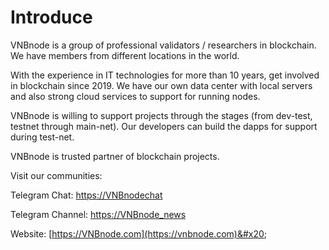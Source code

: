 # Introduce

VNBnode is a group of professional validators / researchers in blockchain. We have members from different locations in the world.

With the experience in IT technologies for more than 10 years, get involved in blockchain since 2019. We have our own data center with local servers and also strong cloud services to support for running nodes.

VNBnode is willing to support projects through the stages (from dev-test, testnet through main-net). Our developers can build the dapps for support during test-net.

VNBnode is trusted partner of blockchain projects.

Visit our communities:

Telegram Chat: [https://VNBnodechat](https://t.me/+4aLsnP6JHhY4YTY1)

Telegram Channel: [https://VNBnode\_news](https://t.me/+IpfWe\_pX7UlkMzY1)

Website: [https://VNBnode.com](https://vnbnode.com)&#x20;
